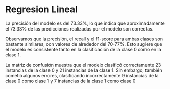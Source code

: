 # Regresion Lineal

La precisión del modelo es del 73.33%, lo que indica que aproximadamente el 73.33% de las predicciones realizadas por el modelo son correctas.

Observamos que la precisión, el recall y el f1-score para ambas clases son bastante similares, con valores de alrededor del 70-77%.
Esto sugiere que el modelo es consistente tanto en la clasificación de la clase 0 como en la clase 1.

La matriz de confusión muestra que el modelo clasificó correctamente 23 instancias de la clase 0 y 21 instancias de la clase 1.
Sin embargo, también cometió algunos errores, clasificando incorrectamente 9 instancias de la clase 0 como clase 1 y 7 instancias de la clase 1 como clase 0
